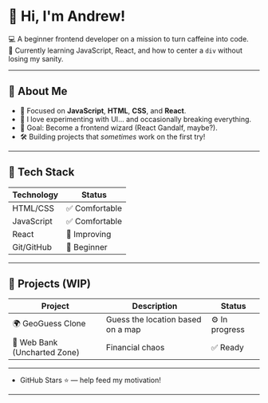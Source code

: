 # 👋 Hi, I'm Andrew!

💻 A beginner frontend developer on a mission to turn caffeine into code.  
🚀 Currently learning JavaScript, React, and how to center a `div` without losing my sanity.

---

## 🧠 About Me

- 🔭 Focused on **JavaScript**, **HTML**, **CSS**, and **React**.
- 🧪 I love experimenting with UI... and occasionally breaking everything.
- 🎯 Goal: Become a frontend wizard (React Gandalf, maybe?).
- 🛠️ Building projects that *sometimes* work on the first try!

---

## 🧰 Tech Stack

| Technology | Status       |
|------------|--------------|
| HTML/CSS   | ✅ Comfortable |
| JavaScript | ✅ Comfortable |
| React      | 🔄 Improving   |
| Git/GitHub | 🐣 Beginner    |

---

## 🚧 Projects (WIP)

| Project | Description                        | Status     |
|--------|------------------------------------|------------|
| 🌍 GeoGuess Clone | Guess the location based on a map |⚙️ In progress  |
| 🏦 Web Bank (Uncharted Zone) | Financial chaos        |✅ Ready        |

---


- GitHub Stars ⭐ — help feed my motivation!

---



